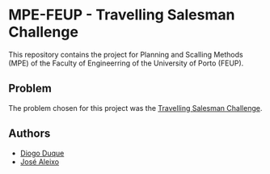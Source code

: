 # MPE-FEUP - Travelling Salesman Challenge

This repository contains the project for Planning and Scalling Methods (MPE) of the Faculty of Engineerring of the University of Porto (FEUP).

## Problem

The problem chosen for this project was the [Travelling Salesman Challenge](https://github.com/kiwicom/travelling-salesman).

## Authors

- [Diogo Duque](https://github.com/diogoduque/)
- [José Aleixo](https://github.com/jazzchipc/)
